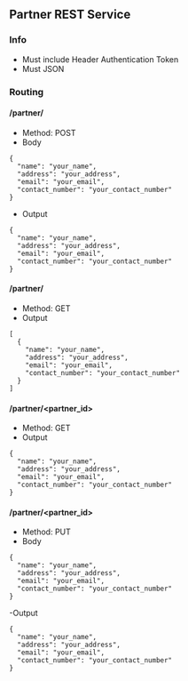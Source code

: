 ## Partner REST Service

### Info
- Must include Header Authentication Token
- Must JSON

### Routing

#### /partner/
- Method: POST
- Body
```json5
{
  "name": "your_name",
  "address": "your_address",
  "email": "your_email",
  "contact_number": "your_contact_number"
}
```
- Output
```json5
{
  "name": "your_name",
  "address": "your_address",
  "email": "your_email",
  "contact_number": "your_contact_number"
}
```

#### /partner/
- Method: GET
- Output
```json5
[
  {
    "name": "your_name",
    "address": "your_address",
    "email": "your_email",
    "contact_number": "your_contact_number"
  }
]
```

#### /partner/<partner_id>
- Method: GET
- Output
```json5
{
  "name": "your_name",
  "address": "your_address",
  "email": "your_email",
  "contact_number": "your_contact_number"
}
```

#### /partner/<partner_id>
- Method: PUT
- Body
```json5
{
  "name": "your_name",
  "address": "your_address",
  "email": "your_email",
  "contact_number": "your_contact_number"
}
```
-Output
```json5
{
  "name": "your_name",
  "address": "your_address",
  "email": "your_email",
  "contact_number": "your_contact_number"
}
```